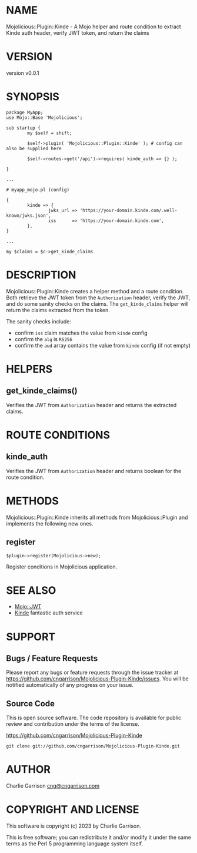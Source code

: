 # NAME

Mojolicious::Plugin::Kinde - A Mojo helper and route condition to extract Kinde auth header, verify JWT token, and return the claims

# VERSION

version v0.0.1

# SYNOPSIS

    package MyApp;
    use Mojo::Base 'Mojolicious';

    sub startup {
            my $self = shift;

            $self->plugin( 'Mojolicious::Plugin::Kinde' ); # config can also be supplied here

            $self->routes->get('/api')->requires( kinde_auth => {} );

    }
    
    ...
    
    # myapp_mojo.pl (config)

    {
            kinde => {
                    jwks_url => 'https://your-domain.kinde.com/.well-known/jwks.json',
                    iss      => 'https://your-domain.kinde.com',
            },
    }
    
    ...
    
    my $claims = $c->get_kinde_claims

# DESCRIPTION

Mojolicious::Plugin::Kinde creates a helper method and a route condition. Both retrieve the JWT 
token from the `Authorization` header, verify the JWT, and do some sanity checks on the claims. 
The `get_kinde_claims` helper will return the claims extracted from the token.

The sanity checks include:

- confirm `iss` claim matches the value from `kinde` config
- confirm the `alg` is `RS256`
- confirm the `aud` array contains the value from `kinde` config (if not empty)

# HELPERS

## get\_kinde\_claims()

Verifies the JWT from `Authorization` header and returns the extracted claims.

# ROUTE CONDITIONS

## kinde\_auth

Verifies the JWT from `Authorization` header and returns boolean for the route condition.

# METHODS

Mojolicious::Plugin::Kinde inherits all methods from Mojolicious::Plugin and implements the following new ones.

## register

    $plugin->register(Mojolicious->new);

Register conditions in Mojolicious application.

# SEE ALSO

- [Mojo::JWT](https://metacpan.org/pod/Mojo%3A%3AJWT)
- [Kinde](https://kinde.com/) fantastic auth service

# SUPPORT

## Bugs / Feature Requests

Please report any bugs or feature requests through the issue tracker at
https://github.com/cngarrison/Mojolicious-Plugin-Kinde/issues. You will
be notified automatically of any progress on your issue.

## Source Code

This is open source software. The code repository is available for
public review and contribution under the terms of the license.

https://github.com/cngarrison/Mojolicious-Plugin-Kinde

    git clone git://github.com/cngarrison/Mojolicious-Plugin-Kinde.git

# AUTHOR

Charlie Garrison <cng@cngarrison.com>

# COPYRIGHT AND LICENSE

This software is copyright (c) 2023 by Charlie Garrison.

This is free software; you can redistribute it and/or modify it under
the same terms as the Perl 5 programming language system itself.
